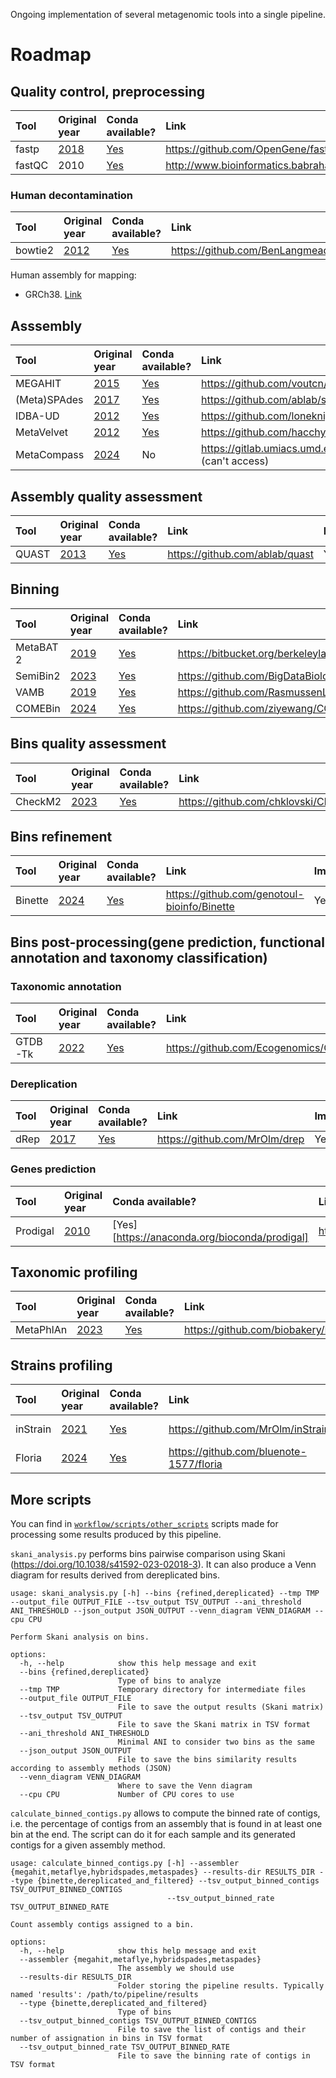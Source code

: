 Ongoing implementation of several metagenomic tools into a single pipeline.

# Roadmap

## Quality control, preprocessing

| Tool   | Original year                                         | Conda available?                            | Link                                                      | Implemented? |
| :----- | :---------------------------------------------------- | :------------------------------------------ | :-------------------------------------------------------- | :----------- |
| fastp  | [2018](https://doi.org/10.1093/bioinformatics/bty560) | [Yes](https://anaconda.org/bioconda/fastp)  | https://github.com/OpenGene/fastp                         | Yes          |
| fastQC | 2010                                                  | [Yes](https://anaconda.org/bioconda/fastqc) | http://www.bioinformatics.babraham.ac.uk/projects/fastqc/ | Yes          |

### Human decontamination

| Tool    | Original year                              | Conda available?                             | Link                                   | Implemented? |
| :------ | :----------------------------------------- | :------------------------------------------- | :------------------------------------- | :----------- |
| bowtie2 | [2012](https://doi.org/10.1038/nmeth.1923) | [Yes](https://anaconda.org/bioconda/bowtie2) | https://github.com/BenLangmead/bowtie2 | Yes          |

Human assembly for mapping: 

* GRCh38. [Link](https://www.ncbi.nlm.nih.gov/datasets/genome/GCF_000001405.40/)

## Asssembly

| Tool         | Original year                                                  | Conda available?                                | Link                                                          | Implemented? |
| :----------- | :------------------------------------------------------------- | :---------------------------------------------- | :------------------------------------------------------------ | :----------- |
| MEGAHIT      | [2015](https://doi.org/10.1093/bioinformatics/btv033)          | [Yes](https://anaconda.org/bioconda/megahit)    | https://github.com/voutcn/megahit                             | Yes          |
| (Meta)SPAdes | [2017](https://doi.org/10.1101/gr.213959.116)                  | [Yes](https://anaconda.org/bioconda/spades)     | https://github.com/ablab/spades                               | Yes          |
| IDBA-UD      | [2012](https://doi.org/10.1093/bioinformatics/bts174)          | [Yes](https://anaconda.org/bioconda/idba)       | https://github.com/loneknightpy/idba                          | No           |
| MetaVelvet   | [2012](https://doi.org/10.1093/nar/gks678)                     | [Yes](https://anaconda.org/bioconda/metavelvet) | https://github.com/hacchy/MetaVelvet                          | No           |
| MetaCompass  | [2024](https://arxiv.org/ftp/arxiv/papers/2403/2403.01578.pdf) | No                                              | https://gitlab.umiacs.umd.edu/mpop/metacompass (can't access) | No           |

## Assembly quality assessment

| Tool  | Original year                                         | Conda available?                           | Link                           | Implemented? |
| :---- | :---------------------------------------------------- | :----------------------------------------- | :----------------------------- | :----------- |
| QUAST | [2013](https://doi.org/10.1093/bioinformatics/btt086) | [Yes](https://anaconda.org/bioconda/quast) | https://github.com/ablab/quast | Yes          |

## Binning

| Tool      | Original year                                          | Conda available?                              | Link                                                  | Implemented? |
|:--------- |:------------------------------------------------------ |:--------------------------------------------- |:----------------------------------------------------- |:------------ |
| MetaBAT 2 | [2019](https://doi.org/10.7717%2Fpeerj.7359)           | [Yes](https://anaconda.org/bioconda/metabat2) | https://bitbucket.org/berkeleylab/metabat/src/master/ | Yes          |
| SemiBin2  | [2023](https://doi.org/10.1093/bioinformatics/btad209) | [Yes](https://anaconda.org/bioconda/semibin)  | https://github.com/BigDataBiology/SemiBin             | Yes          |
| VAMB      | [2019](https://doi.org/10.1038/s41587-020-00777-4)     | [Yes](https://anaconda.org/bioconda/vamb)     | https://github.com/RasmussenLab/vamb                  | Yes          |
| COMEBin   | [2024](https://doi.org/10.1038/s41467-023-44290-z)     | [Yes](https://anaconda.org/bioconda/comebin)  | https://github.com/ziyewang/COMEBin                   | No           |

## Bins quality assessment

| Tool    | Original year                                      | Conda available?                             | Link                                 | Implemented? |
| :------ | :------------------------------------------------- | :------------------------------------------- | :----------------------------------- | :----------- |
| CheckM2 | [2023](https://doi.org/10.1038/s41592-023-01940-w) | [Yes](https://anaconda.org/bioconda/checkm2) | https://github.com/chklovski/CheckM2 | Yes          |

## Bins refinement

| Tool    | Original year                                     | Conda available?                             | Link                                        | Implemented? |
|:------- |:------------------------------------------------- |:-------------------------------------------- |:------------------------------------------- |:------------ |
| Binette | [2024](https://doi.org/10.1101/2024.04.20.585171) | [Yes](https://anaconda.org/bioconda/binette) | https://github.com/genotoul-bioinfo/Binette | Yes           |

## Bins post-processing(gene prediction, functional annotation and taxonomy classification)

### Taxonomic annotation

| Tool    | Original year                                          | Conda available?                            | Link                                  | Implemented? |
|:------- |:------------------------------------------------------ |:------------------------------------------- |:------------------------------------- |:------------ |
| GTDB-Tk | [2022](https://doi.org/10.1093/bioinformatics/btac672) | [Yes](https://anaconda.org/bioconda/gtdbtk) | https://github.com/Ecogenomics/GTDBTk | Yes          |

### Dereplication

| Tool | Original year                                  | Conda available?                          | Link                          | Implemented? |
|:---- |:---------------------------------------------- |:----------------------------------------- |:----------------------------- |:------------ |
| dRep | [2017](https://doi.org/10.1038/ismej.2017.126) | [Yes](https://anaconda.org/bioconda/drep) | https://github.com/MrOlm/drep | Yes          |

### Genes prediction

| Tool     | Original year                                    | Conda available?                              | Link                                | Implemented? |
| :------- | :----------------------------------------------- | :-------------------------------------------- | :---------------------------------- | :----------- |
| Prodigal | [2010](https://doi.org/10.1186/1471-2105-11-119) | [Yes][https://anaconda.org/bioconda/prodigal] | https://github.com/hyattpd/Prodigal | Yes          |

## Taxonomic profiling

| Tool      | Original year                                      | Conda available?                               | Link                                   | Implemented? |
|:--------- |:-------------------------------------------------- |:---------------------------------------------- |:-------------------------------------- |:------------ |
| MetaPhlAn | [2023](https://doi.org/10.1038/s41587-023-01688-w) | [Yes](https://anaconda.org/bioconda/metaphlan) | https://github.com/biobakery/MetaPhlAn | Yes          |

## Strains profiling

| Tool     | Original year                                          | Conda available?                              | Link                                    | Implemented?      |
|:-------- |:------------------------------------------------------ |:--------------------------------------------- |:--------------------------------------- |:----------------- |
| inStrain | [2021](https://doi.org/10.1038/s41587-020-00797-0)     | [Yes](https://anaconda.org/bioconda/instrain) | https://github.com/MrOlm/inStrain       | Yes (for SR only) |
| Floria   | [2024](https://doi.org/10.1093/bioinformatics/btae252) | [Yes](https://anaconda.org/bioconda/floria)   | https://github.com/bluenote-1577/floria | Yes (for SR only) |

## More scripts

You can find in [`workflow/scripts/other_scripts`](workflow/scripts/other_scripts/) scripts made for processing some results produced by this pipeline.

`skani_analysis.py` performs bins pairwise comparison using Skani (https://doi.org/10.1038/s41592-023-02018-3). It can also produce a Venn diagram for results derived from dereplicated bins.

```
usage: skani_analysis.py [-h] --bins {refined,dereplicated} --tmp TMP --output_file OUTPUT_FILE --tsv_output TSV_OUTPUT --ani_threshold ANI_THRESHOLD --json_output JSON_OUTPUT --venn_diagram VENN_DIAGRAM --cpu CPU

Perform Skani analysis on bins.

options:
  -h, --help            show this help message and exit
  --bins {refined,dereplicated}
                        Type of bins to analyze
  --tmp TMP             Temporary directory for intermediate files
  --output_file OUTPUT_FILE
                        File to save the output results (Skani matrix)
  --tsv_output TSV_OUTPUT
                        File to save the Skani matrix in TSV format
  --ani_threshold ANI_THRESHOLD
                        Minimal ANI to consider two bins as the same
  --json_output JSON_OUTPUT
                        File to save the bins similarity results according to assembly methods (JSON)
  --venn_diagram VENN_DIAGRAM
                        Where to save the Venn diagram
  --cpu CPU             Number of CPU cores to use
```

`calculate_binned_contigs.py` allows to compute the binned rate of contigs, i.e. the percentage of contigs from an assembly that is found in at least one bin at the end.
The script can do it for each sample and its generated contigs for a given assembly method.

```
usage: calculate_binned_contigs.py [-h] --assembler {megahit,metaflye,hybridspades,metaspades} --results-dir RESULTS_DIR --type {binette,dereplicated_and_filtered} --tsv_output_binned_contigs TSV_OUTPUT_BINNED_CONTIGS
                                   --tsv_output_binned_rate TSV_OUTPUT_BINNED_RATE

Count assembly contigs assigned to a bin.

options:
  -h, --help            show this help message and exit
  --assembler {megahit,metaflye,hybridspades,metaspades}
                        The assembly we should use
  --results-dir RESULTS_DIR
                        Folder storing the pipeline results. Typically named 'results': /path/to/pipeline/results
  --type {binette,dereplicated_and_filtered}
                        Type of bins
  --tsv_output_binned_contigs TSV_OUTPUT_BINNED_CONTIGS
                        File to save the list of contigs and their number of assignation in bins in TSV format
  --tsv_output_binned_rate TSV_OUTPUT_BINNED_RATE
                        File to save the binning rate of contigs in TSV format
```